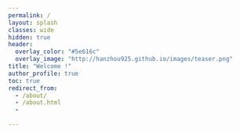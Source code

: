 ```yaml
---
permalink: /
layout: splash
classes: wide
hidden: true
header:
  overlay_color: "#5e616c"
  overlay_image: "http://hanzhou925.github.io/images/teaser.png"
title: "Welcome !"
author_profile: true
toc: true
redirect_from: 
  - /about/
  - /about.html
  -
 
---
```



